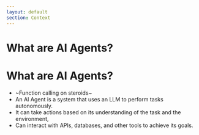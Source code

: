 ```yaml
---
layout: default
section: Context
---
```


# What are AI Agents?

# What are AI Agents?

* ~Function calling on steroids~
* An AI Agent is a system that uses an LLM to perform tasks autonomously.
* It can take actions based on its understanding of the task and the environment,
* Can interact with APIs, databases, and other tools to achieve its goals.
